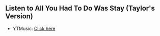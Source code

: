 ## Listen to All You Had To Do Was Stay (Taylor's Version)
- YTMusic: [Click here](https://music.youtube.com/watch?v=cEUCx9x8G_0)